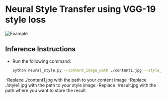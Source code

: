 # Neural Style Transfer using VGG-19 style loss
![Example](https://github.com/btxviny/Neural-Style-Transfer-with-VGG-19/blob/main/result.gif)

## Inference Instructions
- Run the following command:
     ```bash
     python neural_style.py --content_image_path ./content1.jpg --style_image_path ./style1.jpg --output_image_path ./result.jpg
     ```
-Replace ./content1.jpg with the path to your content image
-Replace ./style1.jpg with the path to your style image
-Replace ./result.jpg with the path where you want to store the result
